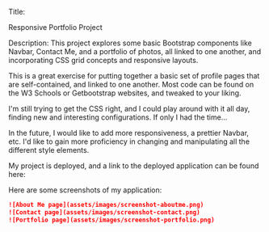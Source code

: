 Title:

Responsive Portfolio Project


Description:
This project explores some basic Bootstrap components like Navbar, Contact Me, and a portfolio of photos, all linked to one another, and incorporating CSS grid concepts and responsive layouts.

This is a great exercise for putting together a basic set of profile pages that are self-contained, and linked to one another.  Most code can be found on the W3 Schools or Getbootstrap websites, and tweaked to your liking.

I'm still trying to get the CSS right, and I could play around with it all day, finding new and interesting configurations.  If only I had the time...

In the future, I would like to add more responsiveness, a prettier Navbar, etc.  I'd like to gain more proficiency in changing and manipulating all the different style elements.

My project is deployed, and a link to the deployed application can be found here:

Here are some screenshots of my application:

```md
![About Me page](assets/images/screenshot-aboutme.png)
![Contact page](assets/images/screenshot-contact.png)
![Portfolio page](assets/images/screenshot-portfolio.png)
```
